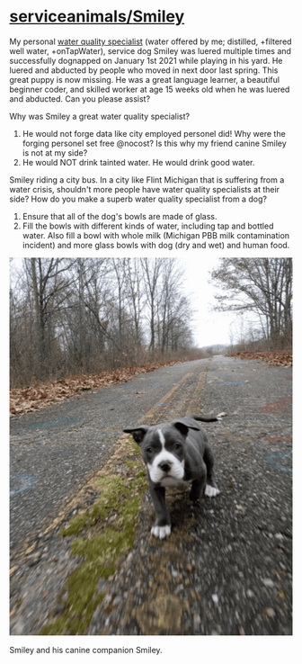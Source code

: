 <link rel="prerender" href="https://github.com/serviceanimals/Smiley/">

# [serviceanimals/](https://github.com/serviceanimals/serviceanimals.github.io)[Smiley](https://github.com/serviceanimals/Smiley)

My personal [water quality specialist](WQS.md) (water offered by me; distilled, +filtered well water, +onTapWater), service dog Smiley was luered multiple times and successfully dognapped on January 1st 2021 while playing in his yard. He luered and abducted by people who moved in next door last spring.  This great puppy is now missing.  He was a great language learner, a beautiful beginner coder, and skilled worker at age 15 weeks old when he was luered and abducted.  Can you please assist?

Why was Smiley a great water quality specialist?
1.  He would not forge data like city employed personel did!  Why were the forging personel set free @nocost?  Is this why my friend canine Smiley is not at my side?
1.  He would NOT drink tainted water.  He would drink good water.

Smiley riding a city bus.  In a city like Flint Michigan that is suffering from a water crisis, shouldn't more people have water quality specialists at their side?  How do you make a superb water quality specialist from a dog?

1.  Ensure that all of the dog's bowls are made of glass.
1.  Fill the bowls with different kinds of water, including tap and bottled water.  Also fill a bowl with whole milk (Michigan PBB milk contamination incident) and more glass bowls with dog (dry and wet) and human food.

[![imgs/gifs/20201209_130438.gif](https://github.com/serviceanimals/Smiley/raw/master/imgs/gifs/20201209_130438.gif)](https://github.com/serviceanimals/Smiley/raw/master/imgs/gifs/20201209_130438.gif)

Smiley and his canine companion Smiley.

<!-- [Issues at this repository](https://github.com/serviceanimals/Smiley/issues)

[Pulls at this repository](https://github.com/serviceanimals/Smiley/pulls)

Smiley README.md EOF -->
